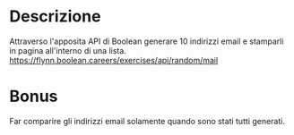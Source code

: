 # Descrizione

Attraverso l'apposita API di Boolean generare 10 indirizzi email e stamparli in pagina all'interno di una lista.
https://flynn.boolean.careers/exercises/api/random/mail

# Bonus

Far comparire gli indirizzi email solamente quando sono stati tutti generati.
